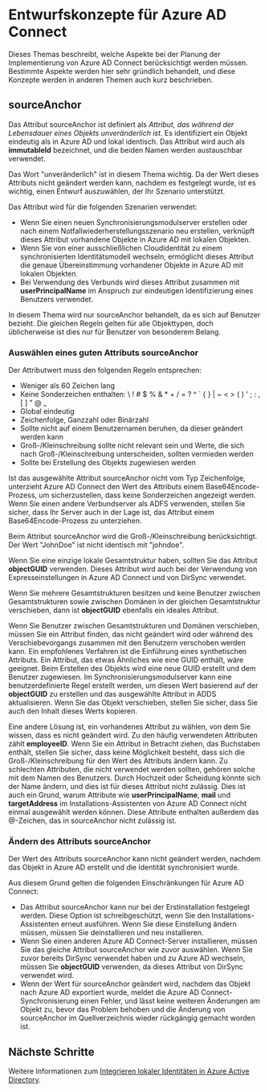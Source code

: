 <properties
   pageTitle="Entwurfskonzepte für Azure AD Connect | Microsoft Azure"
   description="In diesem Thema werden bestimmte Aspekte des Implementierungsentwurfs beschrieben."
   services="active-directory"
   documentationCenter=""
   authors="AndKjell"
   manager="stevenpo"
   editor=""/>

<tags
   ms.service="active-directory"
   ms.devlang="na"
   ms.topic="article"
   ms.tgt_pltfrm="na"
   ms.workload="Identity"
   ms.date="12/02/2015"
   ms.author="andkjell"/>

# Entwurfskonzepte für Azure AD Connect
Dieses Themas beschreibt, welche Aspekte bei der Planung der Implementierung von Azure AD Connect berücksichtigt werden müssen. Bestimmte Aspekte werden hier sehr gründlich behandelt, und diese Konzepte werden in anderen Themen auch kurz beschrieben.

## sourceAnchor
Das Attribut sourceAnchor ist definiert als *Attribut, das während der Lebensdauer eines Objekts unveränderlich ist*. Es identifiziert ein Objekt eindeutig als in Azure AD und lokal identisch. Das Attribut wird auch als **immutableId** bezeichnet, und die beiden Namen werden austauschbar verwendet.

Das Wort "unveränderlich" ist in diesem Thema wichtig. Da der Wert dieses Attributs nicht geändert werden kann, nachdem es festgelegt wurde, ist es wichtig, einen Entwurf auszuwählen, der Ihr Szenario unterstützt.

Das Attribut wird für die folgenden Szenarien verwendet:

- Wenn Sie einen neuen Synchronisierungsmodulserver erstellen oder nach einem Notfallwiederherstellungsszenario neu erstellen, verknüpft dieses Attribut vorhandene Objekte in Azure AD mit lokalen Objekten.
- Wenn Sie von einer ausschließlichen Cloudidentität zu einem synchronisierten Identitätsmodell wechseln, ermöglicht dieses Attribut die genaue Übereinstimmung vorhandener Objekte in Azure AD mit lokalen Objekten.
- Bei Verwendung des Verbunds wird dieses Attribut zusammen mit **userPrincipalName** im Anspruch zur eindeutigen Identifizierung eines Benutzers verwendet.

In diesem Thema wird nur sourceAnchor behandelt, da es sich auf Benutzer bezieht. Die gleichen Regeln gelten für alle Objekttypen, doch üblicherweise ist dies nur für Benutzer von besonderem Belang.

### Auswählen eines guten Attributs sourceAnchor
Der Attributwert muss den folgenden Regeln entsprechen:

- Weniger als 60 Zeichen lang
- Keine Sonderzeichen enthalten: &#92; ! # $ % & * + / = ? ^ &#96; { } | ~ < > ( ) ' ; : , [ ] " @ \_
- Global eindeutig
- Zeichenfolge, Ganzzahl oder Binärzahl
- Sollte nicht auf einem Benutzernamen beruhen, da dieser geändert werden kann
- Groß-/Kleinschreibung sollte nicht relevant sein und Werte, die sich nach Groß-/Kleinschreibung unterscheiden, sollten vermieden werden
- Sollte bei Erstellung des Objekts zugewiesen werden


Ist das ausgewählte Attribut sourceAnchor nicht vom Typ Zeichenfolge, unterzieht Azure AD Connect den Wert des Attributs einem Base64Encode-Prozess, um sicherzustellen, dass keine Sonderzeichen angezeigt werden. Wenn Sie einen andere Verbundserver als ADFS verwenden, stellen Sie sicher, dass Ihr Server auch in der Lage ist, das Attribut einem Base64Encode-Prozess zu unterziehen.

Beim Attribut sourceAnchor wird die Groß-/Kleinschreibung berücksichtigt. Der Wert "JohnDoe" ist nicht identisch mit "johndoe".

Wenn Sie eine einzige lokale Gesamtstruktur haben, sollten Sie das Attribut **objectGUID** verwenden. Dieses Attribut wird auch bei der Verwendung von Expresseinstellungen in Azure AD Connect und von DirSync verwendet.

Wenn Sie mehrere Gesamtstrukturen besitzen und keine Benutzer zwischen Gesamtstrukturen sowie zwischen Domänen in der gleichen Gesamtstruktur verschieben, dann ist **objectGUID** ebenfalls ein ideales Attribut.

Wenn Sie Benutzer zwischen Gesamtstrukturen und Domänen verschieben, müssen Sie ein Attribut finden, das nicht geändert wird oder während des Verschiebevorgangs zusammen mit den Benutzern verschoben werden kann. Ein empfohlenes Verfahren ist die Einführung eines synthetischen Attributs. Ein Attribut, das etwas Ähnliches wie eine GUID enthält, wäre geeignet. Beim Erstellen des Objekts wird eine neue GUID erstellt und dem Benutzer zugewiesen. Im Synchronisierungsmodulserver kann eine benutzerdefinierte Regel erstellt werden, um diesen Wert basierend auf der **objectGUID** zu erstellen und das ausgewählte Attribut in ADDS aktualisieren. Wenn Sie das Objekt verschieben, stellen Sie sicher, dass Sie auch den Inhalt dieses Werts kopieren.

Eine andere Lösung ist, ein vorhandenes Attribut zu wählen, von dem Sie wissen, dass es nicht geändert wird. Zu den häufig verwendeten Attributen zählt **employeeID**. Wenn Sie ein Attribut in Betracht ziehen, das Buchstaben enthält, stellen Sie sicher, dass keine Möglichkeit besteht, dass sich die Groß-/Kleinschreibung für den Wert des Attributs ändern kann. Zu schlechten Attributen, die nicht verwendet werden sollten, gehören solche mit dem Namen des Benutzers. Durch Hochzeit oder Scheidung könnte sich der Name ändern, und dies ist für dieses Attribut nicht zulässig. Dies ist auch ein Grund, warum Attribute wie **userPrincipalName**, **mail** und **targetAddress** im Installations-Assistenten von Azure AD Connect nicht einmal ausgewählt werden können. Diese Attribute enthalten außerdem das @-Zeichen, das in sourceAnchor nicht zulässig ist.

### Ändern des Attributs sourceAnchor
Der Wert des Attributs sourceAnchor kann nicht geändert werden, nachdem das Objekt in Azure AD erstellt und die Identität synchronisiert wurde.

Aus diesem Grund gelten die folgenden Einschränkungen für Azure AD Connect:

- Das Attribut sourceAnchor kann nur bei der Erstinstallation festgelegt werden. Diese Option ist schreibgeschützt, wenn Sie den Installations-Assistenten erneut ausführen. Wenn Sie diese Einstellung ändern müssen, müssen Sie deinstallieren und neu installieren.
- Wenn Sie einen anderen Azure AD Connect-Server installieren, müssen Sie das gleiche Attribut sourceAnchor wie zuvor auswählen. Wenn Sie zuvor bereits DirSync verwendet haben und zu Azure AD wechseln, müssen Sie **objectGUID** verwenden, da dieses Attribut von DirSync verwendet wird.
- Wenn der Wert für sourceAnchor geändert wird, nachdem das Objekt nach Azure AD exportiert wurde, meldet die Azure AD Connect-Synchronisierung einen Fehler, und lässt keine weiteren Änderungen am Objekt zu, bevor das Problem behoben und die Änderung von sourceAnchor im Quellverzeichnis wieder rückgängig gemacht worden ist.

## Nächste Schritte
Weitere Informationen zum [Integrieren lokaler Identitäten in Azure Active Directory](active-directory-aadconnect.md).

<!---HONumber=AcomDC_1210_2015-->